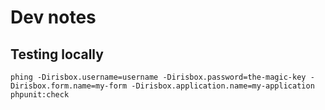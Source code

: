 # Dev notes

## Testing locally

```console
phing -Dirisbox.username=username -Dirisbox.password=the-magic-key -Dirisbox.form.name=my-form -Dirisbox.application.name=my-application phpunit:check
```
